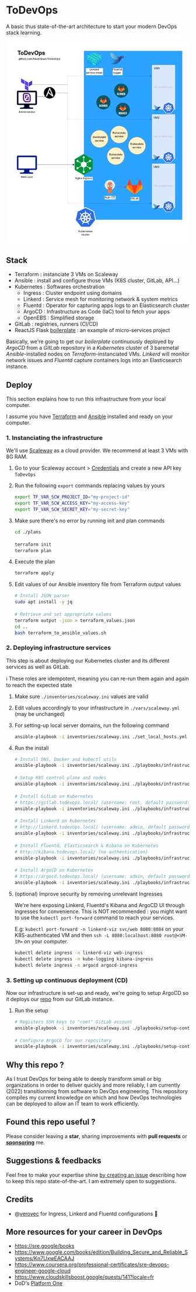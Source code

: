 # ToDevOps

A basic thus state-of-the-art architecture to start your modern DevOps stack learning.

![ToDevOps architecture schema](./schema.jpg)

## Stack

- Terraform : instanciate 3 VMs on Scaleway
- Ansible : install and configure those VMs (K8S cluster, GitLab, API...)
- Kubernetes : Softwares orchestration
  - Ingress : Cluster endpoint using domains
  - Linkerd : Service mesh for monitoring network & system metrics
  - Fluentd : Operator for capturing apps logs to an Elasticsearch cluster
  - ArgoCD : Infrastructure as Code (IaC) tool to fetch your apps
  - OpenEBS : Simplified storage
- GitLab : registries, runners (CI/CD)
- ReactJS Flask [boilerplate](https://github.com/flavienbwk/reactjs-flask-ldap-boilerplate) : an example of micro-services project

Basically, we're going to get our _boilerplate_ continuously deployed by _ArgoCD_ from a _GitLab_ repository in a _Kubernetes_ cluster of 3 baremetal _Ansible_-installed nodes on _Terraform_-instanciated VMs. _Linkerd_ will monitor network issues and _Fluentd_ capture containers logs into an Elasticsearch instance.

## Deploy

This section explains how to run this infrastructure from your local computer.

I assume you have [Terraform](https://www.terraform.io/downloads) and [Ansible](https://docs.ansible.com/ansible/latest/installation_guide/intro_installation.html) installed and ready on your computer.

### 1. Instanciating the infrastructure

We'll use [Scaleway](https://www.scaleway.com/en/) as a cloud provider. We recommend at least 3 VMs with 8G RAM.

1. Go to your Scaleway account > [Credentials](https://console.scaleway.com/project/credentials) and create a new API key `ToDevOps`

2. Run the following `export` commands replacing values by yours

    ```bash
    export TF_VAR_SCW_PROJECT_ID="my-project-id"
    export TF_VAR_SCW_ACCESS_KEY="my-access-key"
    export TF_VAR_SCW_SECRET_KEY="my-secret-key"
    ```

3. Make sure there's no error by running init and plan commands

    ```bash
    cd ./plans

    terraform init
    terraform plan
    ```

4. Execute the plan

    ```bash
    terraform apply
    ```

5. Edit values of our Ansible inventory file from Terraform output values

    ```bash
    # Install JSON parser
    sudo apt install -y jq

    # Retrieve and set appropriate values
    terraform output -json > terraform_values.json
    cd ..
    bash terraform_to_ansible_values.sh
    ```

### 2. Deploying infrastructure services

This step is about deploying our Kubernetes cluster and its different services as well as GitLab.

:information_source: These roles are idempotent, meaning you can re-run them again and again to reach the expected state

1. Make sure `./inventories/scaleway.ini` values are valid

2. Edit values accordingly to your infrastructure in `./vars/scaleway.yml` (may be unchanged)

3. For setting-up local server domains, run the following command

    ```bash
    ansible-playbook -i inventories/scaleway.ini ./set_local_hosts.yml --extra-vars @./vars/scaleway.yml --ask-become-pass
    ```

4. Run the install

    ```bash
    # Install DNS, Docker and kubectl utils
    ansible-playbook -i inventories/scaleway.ini ./playbooks/infrastructure.yml -t base --extra-vars @./vars/scaleway.yml

    # Setup K8S control plane and nodes
    ansible-playbook -i inventories/scaleway.ini ./playbooks/infrastructure.yml -t k8s-setup --extra-vars @./vars/scaleway.yml

    # Install GitLab on Kubernetes
    # https://gitlab.todevops.local/ (username: root, default password: mySuperSecurePassword)
    ansible-playbook -i inventories/scaleway.ini ./playbooks/infrastructure.yml -t k8s-gitlab --extra-vars @./vars/scaleway.yml

    # Install Linkerd on Kubernetes
    # http://linkerd.todevops.local/ (username: admin, default password: admin)
    ansible-playbook -i inventories/scaleway.ini ./playbooks/infrastructure.yml -t k8s-linkerd --extra-vars @./vars/scaleway.yml

    # Install Fluentd, Elasticsearch & Kibana on Kubernetes
    # http://kibana.todevops.local/ (no authentication)
    ansible-playbook -i inventories/scaleway.ini ./playbooks/infrastructure.yml -t k8s-logging --extra-vars @./vars/scaleway.yml

    # Install ArgoCD on Kubernetes
    # https://argocd.todevops.local/ (username: admin, default password: mySuperSecurePassword)
    ansible-playbook -i inventories/scaleway.ini ./playbooks/infrastructure.yml -t k8s-argocd --extra-vars @./vars/scaleway.yml
    ```

5. (optional) Improve security by removing unrelevant Ingresses

    We're here exposing Linkerd, Fluentd's Kibana and ArgoCD UI through ingresses for convenience. This is NOT recommended : you might want to use the `kubectl port-forward` command to reach your services.

    E.g: `kubectl port-forward -n linkerd-viz svc/web 8080:8084` on your K8S-authenticated VM and then `ssh -L 8080:localhost:8080 root@<VM-IP>` on your computer.

    ```bash
    kubectl delete ingress -n linkerd-viz web-ingress
    kubectl delete ingress -n kube-logging kibana-ingress
    kubectl delete ingress -n argocd argocd-ingress
    ```

### 3. Setting up continuous deployment (CD)

Now our infrastructure is set-up and ready, we're going to setup ArgoCD so it deploys our [repo](https://github.com/flavienbwk/reactjs-flask-ldap-boilerplate) from our GitLab instance.

1. Run the setup

    ```bash
    # Registers SSH keys to "root" GitLab account
    ansible-playbook -i inventories/scaleway.ini ./playbooks/setup-continuous-deployment.yml -t import-repository --extra-vars @./vars/scaleway.yml --extra-vars "gitlab_password={{ gitlab_root_password }}"

    # Configure ArgoCD for our repository
    ansible-playbook -i inventories/scaleway.ini ./playbooks/setup-continuous-deployment.yml -t configure-argocd-repository --extra-vars @./vars/scaleway.yml --extra-vars "gitlab_user=root"
    ```

## Why this repo ?

As I trust DevOps for being able to deeply transform small or big organizations in order to deliver quickly and more reliably, I am currently (2022) transitionning from software to DevOps engineering. This repository compiles my current knowledge on which and how DevOps technologies can be deployed to allow an IT team to work efficiently.

## Found this repo useful ?

Please consider leaving a **star**, sharing improvements with **pull requests** or [**sponsoring**](https://github.com/sponsors/flavienbwk) me.

## Suggestions & feedbacks

Feel free to make your expertise shine [by creating an issue](https://github.com/flavienbwk/ToDevOps/issues/new?assignees=&labels=&template=suggestion-or-feedback.md&title=%5BSUGGESTION%5D+) describing how to keep this repo state-of-the-art. I am extremely open to suggestions.

## Credits

- @[verovec](https://github.com/verovec) for Ingress, Linkerd and Fluentd configurations :tada:

## More resources for your career in DevOps

- https://sre.google/books
- https://www.google.com/books/edition/Building_Secure_and_Reliable_Systems/Kn7UxwEACAAJ
- https://www.coursera.org/professional-certificates/sre-devops-engineer-google-cloud
- https://www.cloudskillsboost.google/quests/141?locale=fr
- DoD's [Platform One](https://software.af.mil/team/platformone/)
